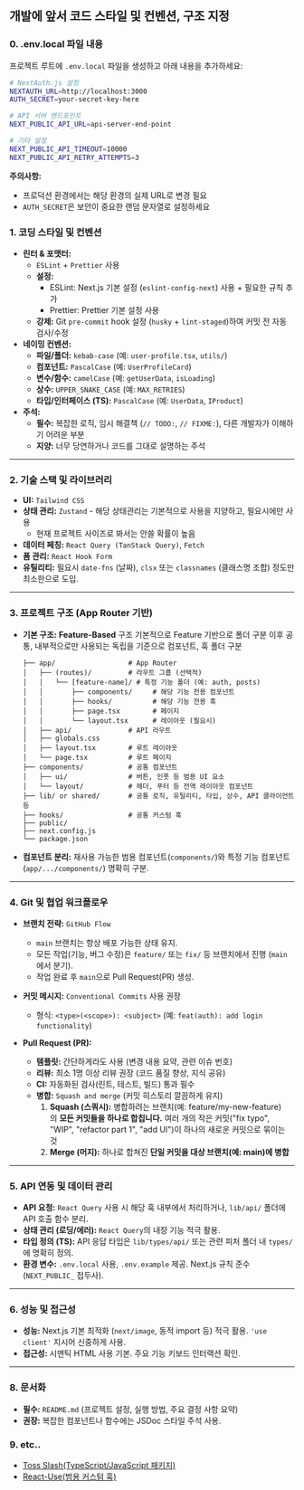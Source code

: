 ## 개발에 앞서 코드 스타일 및 컨벤션, 구조 지정

### 0. .env.local 파일 내용

프로젝트 루트에 `.env.local` 파일을 생성하고 아래 내용을 추가하세요:

```bash
# NextAuth.js 설정
NEXTAUTH_URL=http://localhost:3000
AUTH_SECRET=your-secret-key-here

# API 서버 엔드포인트
NEXT_PUBLIC_API_URL=api-server-end-point

# 기타 설정
NEXT_PUBLIC_API_TIMEOUT=10000
NEXT_PUBLIC_API_RETRY_ATTEMPTS=3
```

**주의사항:**

- 프로덕션 환경에서는 해당 환경의 실제 URL로 변경 필요
- `AUTH_SECRET`은 보안이 중요한 랜덤 문자열로 설정하세요

### 1. 코딩 스타일 및 컨벤션

- **린터 & 포맷터:**
  - `ESLint` + `Prettier` 사용
  - **설정:**
    - ESLint: Next.js 기본 설정 (`eslint-config-next`) 사용 + 필요한 규칙 추가
    - Prettier: Prettier 기본 설정 사용
  - **강제:** Git `pre-commit` hook 설정 (`husky` + `lint-staged`)하여 커밋 전 자동 검사/수정
- **네이밍 컨벤션:**
  - **파일/폴더:** `kebab-case` (예: `user-profile.tsx`, `utils/`)
  - **컴포넌트:** `PascalCase` (예: `UserProfileCard`)
  - **변수/함수:** `camelCase` (예: `getUserData`, `isLoading`)
  - **상수:** `UPPER_SNAKE_CASE` (예: `MAX_RETRIES`)
  - **타입/인터페이스 (TS):** `PascalCase` (예: `UserData`, `IProduct`)
- **주석:**
  - **필수:** 복잡한 로직, 임시 해결책 (`// TODO:`, `// FIXME:`), 다른 개발자가 이해하기 어려운 부분
  - **지양:** 너무 당연하거나 코드를 그대로 설명하는 주석

---

### 2. 기술 스택 및 라이브러리

- **UI:** `Tailwind CSS`
- **상태 관리:** `Zustand` - 해당 상태관리는 기본적으로 사용을 지양하고, 필요시에만 사용
  - 현재 프로젝트 사이즈로 봐서는 안쓸 확률이 높음
- **데이터 페칭:** `React Query (TanStack Query)`, `Fetch`
- **폼 관리:** `React Hook Form`
- **유틸리티:** 필요시 `date-fns` (날짜), `clsx` 또는 `classnames` (클래스명 조합) 정도만 최소한으로 도입.

---

### 3. 프로젝트 구조 (App Router 기반)

- **기본 구조:** **Feature-Based** 구조
  기본적으로 Feature 기반으로 폴더 구분
  이후 공통, 내부적으로만 사용되는 독립을 기준으로 컴포넌트, 훅 폴더 구분

  ```
  ├── app/                  # App Router
  │   ├── (routes)/         # 라우트 그룹 (선택적)
  │   │   └── [feature-name]/ # 특정 기능 폴더 (예: auth, posts)
  │   │       ├── components/     # 해당 기능 전용 컴포넌트
  │   │       ├── hooks/          # 해당 기능 전용 훅
  │   │       ├── page.tsx        # 페이지
  │   │       └── layout.tsx      # 레이아웃 (필요시)
  │   ├── api/              # API 라우트
  │   ├── globals.css
  │   ├── layout.tsx        # 루트 레이아웃
  │   └── page.tsx          # 루트 페이지
  ├── components/           # 공통 컴포넌트
  │   ├── ui/               # 버튼, 인풋 등 범용 UI 요소
  │   └── layout/           # 헤더, 푸터 등 전역 레이아웃 컴포넌트
  ├── lib/ or shared/       # 공통 로직, 유틸리티, 타입, 상수, API 클라이언트 등
  ├── hooks/                # 공통 커스텀 훅
  ├── public/
  ├── next.config.js
  └── package.json

  ```

- **컴포넌트 분리:** 재사용 가능한 범용 컴포넌트(`components/`)와 특정 기능 컴포넌트(`app/.../components/`) 명확히 구분.

---

### 4. Git 및 협업 워크플로우

- **브랜치 전략:** `GitHub Flow`

  - `main` 브랜치는 항상 배포 가능한 상태 유지.
  - 모든 작업(기능, 버그 수정)은 `feature/` 또는 `fix/` 등 브랜치에서 진행 (`main`에서 분기).
  - 작업 완료 후 `main`으로 Pull Request(PR) 생성.

- **커밋 메시지:** `Conventional Commits` 사용 권장

  - 형식: `<type>(<scope>): <subject>` (예: `feat(auth): add login functionality`)

- **Pull Request (PR):**
  - **템플릿:** 간단하게라도 사용 (변경 내용 요약, 관련 이슈 번호)
  - **리뷰:** 최소 1명 이상 리뷰 권장 (코드 품질 향상, 지식 공유)
  - **CI:** 자동화된 검사(린트, 테스트, 빌드) 통과 필수
  - **병합:** `Squash and merge` (커밋 히스토리 깔끔하게 유지)
    1. **Squash (스쿼시):** 병합하려는 브랜치(예: feature/my-new-feature)의 **모든 커밋들을 하나로 합칩니다.** 여러 개의 작은 커밋("fix typo", "WIP", "refactor part 1", "add UI")이 하나의 새로운 커밋으로 묶이는 것
    2. **Merge (머지):** 하나로 합쳐진 **단일 커밋을 대상 브랜치(예: main)에 병합**

---

### 5. API 연동 및 데이터 관리

- **API 요청:** `React Query` 사용 시 해당 훅 내부에서 처리하거나, `lib/api/` 폴더에 API 호출 함수 분리.
- **상태 관리 (로딩/에러):** `React Query`의 내장 기능 적극 활용.
- **타입 정의 (TS):** API 응답 타입은 `lib/types/api/` 또는 관련 피처 폴더 내 `types/`에 명확히 정의.
- **환경 변수:** `.env.local` 사용, `.env.example` 제공. Next.js 규칙 준수 (`NEXT_PUBLIC_` 접두사).

---

### 6. 성능 및 접근성

- **성능:** Next.js 기본 최적화 (`next/image`, 동적 import 등) 적극 활용. `'use client'` 지시어 신중하게 사용.
- **접근성:** 시맨틱 HTML 사용 기본. 주요 기능 키보드 인터랙션 확인.

---

### 8. 문서화

- **필수:** `README.md` (프로젝트 설정, 실행 방법, 주요 결정 사항 요약)
- **권장:** 복잡한 컴포넌트나 함수에는 JSDoc 스타일 주석 사용.

### 9. etc..

- [Toss Slash(TypeScript/JavaScript 패키지)](https://www.slash.page/ko/)
- [React-Use(범용 커스텀 훅)](https://github.com/streamich/react-use?tab=readme-ov-file)
